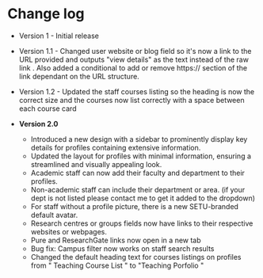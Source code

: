 # Change log



* Version 1  -  Initial release&#x20;
* Version 1.1  -  Changed user website or blog field so it's now a link to the URL provided and outputs "view details" as the text instead of the raw link . Also added a conditional to add or remove https:// section of the link dependant on the URL structure.
* Version 1.2  -  Updated the staff courses listing so the heading is now the correct size and the courses now list correctly with a space between each course card



* **Version 2.0**&#x20;
  * Introduced a new design with a sidebar to prominently display key details for profiles containing extensive information.
  * Updated the layout for profiles with minimal information, ensuring a streamlined and visually appealing look.
  * Academic staff can now add their faculty and department to their profiles.
  * Non-academic staff can include their department or area. (if your dept is not listed please contact me to get it added to the dropdown)
  * For staff without a profile picture, there is a new SETU-branded default avatar.
  * Research centres or groups fields now have links to their respective websites or webpages.
  * Pure and ResearchGate links now open in a new tab&#x20;
  * &#x20;Bug fix: Campus filter now works on staff search results&#x20;
  *   Changed the default heading text for courses listings on profiles from " Teaching Course List " to "Teaching Porfolio "

